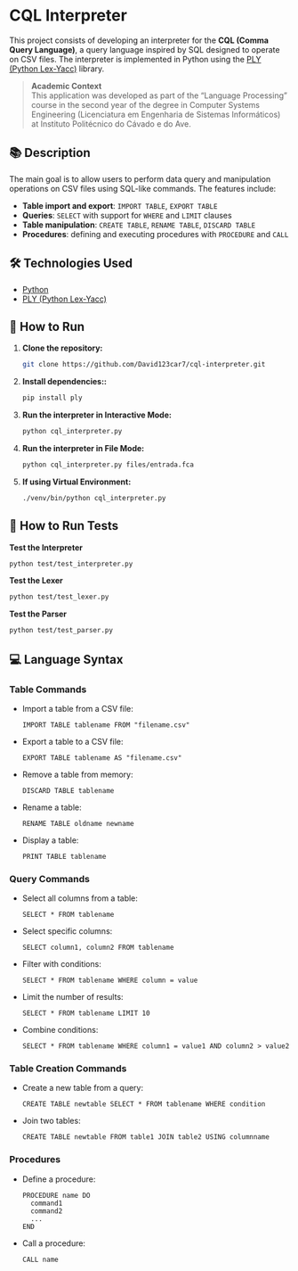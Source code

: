 # CQL Interpreter

This project consists of developing an interpreter for the **CQL (Comma Query Language)**, a query language inspired by SQL designed to operate on CSV files. The interpreter is implemented in Python using the [PLY (Python Lex-Yacc)](https://www.dabeaz.com/ply/) library.
> **Academic Context**  
> This application was developed as part of the “Language Processing” course in the second year of the degree in Computer Systems Engineering (Licenciatura em Engenharia de Sistemas Informáticos) at Instituto Politécnico do Cávado e do Ave.

## 📚 Description

The main goal is to allow users to perform data query and manipulation operations on CSV files using SQL-like commands. The features include:

- **Table import and export**: `IMPORT TABLE`, `EXPORT TABLE`
- **Queries**: `SELECT` with support for `WHERE` and `LIMIT` clauses
- **Table manipulation**: `CREATE TABLE`, `RENAME TABLE`, `DISCARD TABLE`
- **Procedures**: defining and executing procedures with `PROCEDURE` and `CALL`

## 🛠️ Technologies Used

- [Python](https://www.python.org/)
- [PLY (Python Lex-Yacc)](https://www.dabeaz.com/ply/)

## 🚀 How to Run

1. **Clone the repository:**

   ```bash
   git clone https://github.com/David123car7/cql-interpreter.git
   ```
   
2. **Install dependencies::**

   ```bash
   pip install ply
   ```
   
3. **Run the interpreter in Interactive Mode:**
   
    ```bash
   python cql_interpreter.py
    ```

4. **Run the interpreter in File Mode:**
   
      ```bash
   python cql_interpreter.py files/entrada.fca
      ```

5. **If using Virtual Environment:**

   ```bash
   ./venv/bin/python cql_interpreter.py
   ```


## 🚀 How to Run Tests
   
   **Test the Interpreter**
   ```bash
   python test/test_interpreter.py
   ```
   
   **Test the Lexer**
   ```bash
   python test/test_lexer.py
   ```

   **Test the Parser**
   ```bash
   python test/test_parser.py
   ```

## 💻 Language Syntax

### Table Commands

- Import a table from a CSV file:
  ```
  IMPORT TABLE tablename FROM "filename.csv"
  ```

- Export a table to a CSV file:
  ```
  EXPORT TABLE tablename AS "filename.csv"
  ```

- Remove a table from memory:
  ```
  DISCARD TABLE tablename
  ```

- Rename a table:
  ```
  RENAME TABLE oldname newname
  ```

- Display a table:
  ```
  PRINT TABLE tablename
  ```

### Query Commands

- Select all columns from a table:
  ```
  SELECT * FROM tablename
  ```

- Select specific columns:
  ```
  SELECT column1, column2 FROM tablename
  ```

- Filter with conditions:
  ```
  SELECT * FROM tablename WHERE column = value
  ```

- Limit the number of results:
  ```
  SELECT * FROM tablename LIMIT 10
  ```

- Combine conditions:
  ```
  SELECT * FROM tablename WHERE column1 = value1 AND column2 > value2
  ```

### Table Creation Commands

- Create a new table from a query:
  ```
  CREATE TABLE newtable SELECT * FROM tablename WHERE condition
  ```

- Join two tables:
  ```
  CREATE TABLE newtable FROM table1 JOIN table2 USING columnname
  ```

### Procedures

- Define a procedure:
  ```
  PROCEDURE name DO
    command1
    command2
    ...
  END
  ```

- Call a procedure:
  ```
  CALL name
  ```


